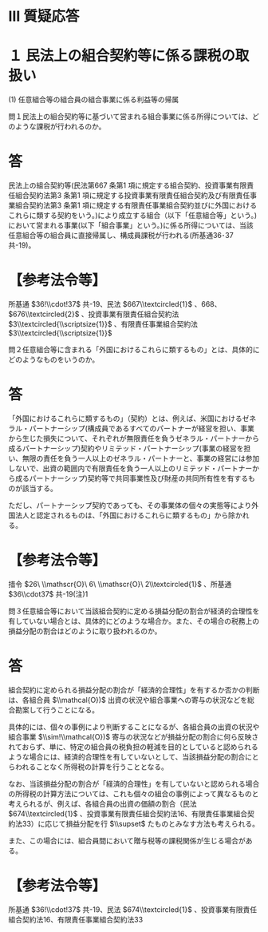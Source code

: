 # Ⅲ 質疑応答

# １ 民法上の組合契約等に係る課税の取扱い

(1) 任意組合等の組合員の組合事業に係る利益等の帰属

問１民法上の組合契約等に基づいて営まれる組合事業に係る所得については、どのような課税が行われるのか。

# 答

民法上の組合契約等(民法第667 条第1 項に規定する組合契約、投資事業有限責任組合契約法第3 条第1 項に規定する投資事業有限責任組合契約及び有限責任事業組合契約法第3 条第1 項に規定する有限責任事業組合契約並びに外国におけるこれらに類する契約をいう。)により成立する組合（以下「任意組合等」という。)において営まれる事業(以下「組合事業」という。)に係る所得については、当該任意組合等の組合員に直接帰属し、構成員課税が行われる(所基通36･37 共-19)。

# 【参考法令等】

所基通 $36!\\cdot!37$ 共-19、民法 $667\\textcircled{1}$ 、668、 $676\\textcircled{2}$ 、投資事業有限責任組合契約法 $3\\textcircled{\\scriptsize{1}}$ 、有限責任事業組合契約法 $3\\textcircled{\\scriptsize{1}}$

問２任意組合等に含まれる「外国におけるこれらに類するもの」とは、具体的にどのようなものをいうのか。

# 答

「外国におけるこれらに類するもの」（契約）とは、例えば、米国におけるゼネラル・パートナーシップ(構成員であるすべてのパートナーが経営を担い、事業から生じた損失について、それぞれが無限責任を負うゼネラル・パートナーから成るパートナーシップ)契約やリミテッド・パートナーシップ(事業の経営を担い、無限の責任を負う一人以上のゼネラル・パートナーと、事業の経営には参加しないで、出資の範囲内で有限責任を負う一人以上のリミテッド・パートナーから成るパートナーシップ)契約等で共同事業性及び財産の共同所有性を有するものが該当する。

ただし、パートナーシップ契約であっても、その事業体の個々の実態等により外国法人と認定されるものは、「外国におけるこれらに類するもの」から除かれる。

# 【参考法令等】

措令 $26\ \\mathscr{O}\ 6\ \\mathscr{O}\ 2\\textcircled{1}$ 、所基通 $36\\cdot37$ 共-19(注)1

問３任意組合等において当該組合契約に定める損益分配の割合が経済的合理性を有していない場合とは、具体的にどのような場合か。また、その場合の税務上の損益分配の割合はどのように取り扱われるのか。

# 答

組合契約に定められる損益分配の割合が「経済的合理性」を有するか否かの判断は、各組合員 $\\mathcal{O})$ 出資の状況や組合事業への寄与の状況などを総合勘案して行うことになる。

具体的には、個々の事例により判断することになるが、各組合員の出資の状況や組合事業 $\\sim!\\mathcal{O})$ 寄与の状況などが損益分配の割合に何ら反映されておらず、単に、特定の組合員の税負担の軽減を目的としていると認められるような場合には、経済的合理性を有していないとして、当該損益分配の割合にとらわれることなく所得税の計算を行うこととなる。

なお、当該損益分配の割合が「経済的合理性」を有していないと認められる場合の所得税の計算方法については、これも個々の組合の事例によって異なるものと考えられるが、例えば、各組合員の出資の価額の割合（民法 $674\\textcircled{1}$ 、投資事業有限責任組合契約法16、有限責任事業組合契約法33）に応じて損益分配を行 $\\supset$ たものとみなす方法も考えられる。

また、この場合には、組合員間において贈与税等の課税関係が生じる場合がある。

# 【参考法令等】

所基通 $36!\\cdot!37$ 共-19、民法 $674\\textcircled{1}$ 、投資事業有限責任組合契約法16、有限責任事業組合契約法33